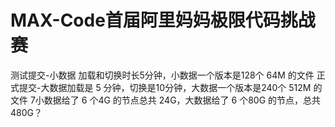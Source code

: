 # MAX-Code首届阿里妈妈极限代码挑战赛

测试提交-小数据 加载和切换时长5分钟，小数据一个版本是128个 64M 的文件
正式提交-大数据加载是 5 分钟，切换是10分钟，大数据一个版本是240个 512M 的文件
7小数据给了 6 个4G 的节点总共 24G，大数据给了 6 个80G 的节点，总共 480G？